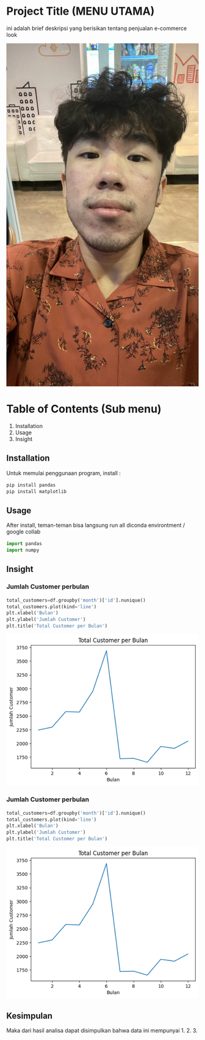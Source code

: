 # Project Title (MENU UTAMA)

ini adalah brief deskripsi yang berisikan tentang penjualan e-commerce look 
<center>
<img src="https://github.com/ahengg/portofolioDataAnalyst/blob/main/123.jpeg" alt="Logo" />
</center>
 
# Table of Contents (Sub menu)
  1. Installation 
  2. Usage
  3. Insight
     
## Installation
Untuk memulai penggunaan program, install :
``` bash 
pip install pandas
pip install matplotlib
```
## Usage 
After install, teman-teman bisa langsung run all diconda environtment / google collab

``` python
import pandas
import numpy
```
## Insight
### Jumlah Customer perbulan
``` python
total_customers=df.groupby('month')['id'].nunique()
total_customers.plot(kind='line')
plt.xlabel('Bulan')
plt.ylabel('Jumlah Customer')
plt.title('Total Customer per Bulan') 
```
<img src="https://github.com/ahengg/portofolioDataAnalyst/blob/main/gambar1.png" alt="Logo" />

### Jumlah Customer perbulan
``` python
total_customers=df.groupby('month')['id'].nunique()
total_customers.plot(kind='line')
plt.xlabel('Bulan')
plt.ylabel('Jumlah Customer')
plt.title('Total Customer per Bulan')
```
<img src="https://github.com/ahengg/portofolioDataAnalyst/blob/main/gambar1.png" alt="Logo" />

## Kesimpulan 
Maka dari hasil analisa dapat disimpulkan bahwa data ini mempunyai 
1.
2.
3.
